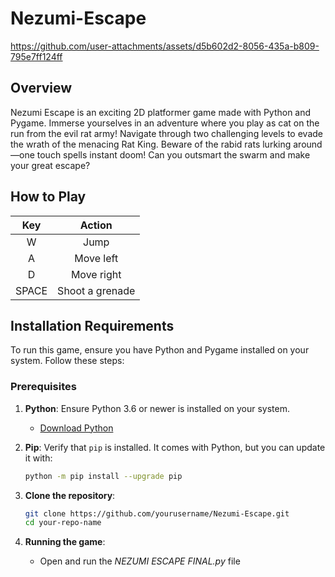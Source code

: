 # Nezumi-Escape
https://github.com/user-attachments/assets/d5b602d2-8056-435a-b809-795e7ff124ff

## Overview
Nezumi Escape is an exciting 2D platformer game made with Python and Pygame. Immerse yourselves in an adventure where you play as cat on the run from the evil rat army! Navigate through two challenging levels to evade the wrath of the menacing Rat King. Beware of the rabid rats lurking around—one touch spells instant doom! Can you outsmart the swarm and make your great escape?

## How to Play
| Key          | Action          |
|:------------:|:---------------:|
| W            | Jump            |
| A            | Move left       |
| D            | Move right      |
| SPACE        | Shoot a grenade |

## Installation Requirements

To run this game, ensure you have Python and Pygame installed on your system. Follow these steps:

### Prerequisites

1. **Python**: Ensure Python 3.6 or newer is installed on your system.  
   - [Download Python](https://www.python.org/downloads/)

2. **Pip**: Verify that `pip` is installed. It comes with Python, but you can update it with:
   ```bash
   python -m pip install --upgrade pip

3. **Clone the repository**:
   ```bash
   git clone https://github.com/yourusername/Nezumi-Escape.git
   cd your-repo-name
   
4. **Running the game**:
   - Open and run the *NEZUMI ESCAPE FINAL.py* file

